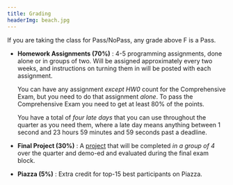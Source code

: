 ```yaml
---
title: Grading
headerImg: beach.jpg
---
```


If you are taking the class for Pass/NoPass, any grade above F is a Pass.

- **Homework Assignments (70%)** : 
  4-5 programming assignments, done alone or in groups of two.
  Will be assigned approximately every two weeks, 
  and instructions on turning them in will be posted with 
  each assignment. 

  You can have any assignment *except HW0* count for the Comprehensive Exam,
  but you need to do that assignment *alone*.
  To pass the Comprehensive Exam you need to get at least 80% of the points.
  
  You have a total of *four late days* 
  that you can use throughout the quarter as you need them,
  where a late day means anything between 1 second and 23 
  hours 59 minutes and 59 seconds past a deadline.

- **Final Project (30%)** : 
  A [project](project.html) that will be completed *in a group of 4* over 
  the quarter and demo-ed and evaluated during the final exam block.

- **Piazza (5%)** :
  Extra credit for top-15 best participants on Piazza.
